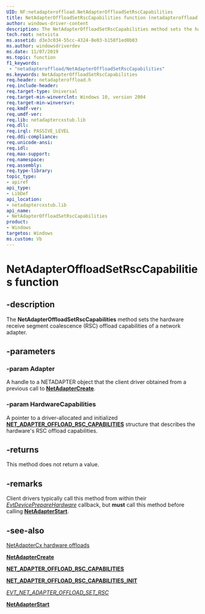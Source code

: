 ```yaml
---
UID: NF:netadapteroffload.NetAdapterOffloadSetRscCapabilities
title: NetAdapterOffloadSetRscCapabilities function (netadapteroffload.h)
author: windows-driver-content
description: The NetAdapterOffloadSetRscCapabilities method sets the hardware receive segment coalescence (RSC) offload capabilities of a network adapter.
tech.root: netvista
ms.assetid: d3e3c034-55cc-4324-8e03-b158f1ed8b03
ms.author: windowsdriverdev
ms.date: 11/07/2019
ms.topic: function
f1_keywords:
 - "netadapteroffload/NetAdapterOffloadSetRscCapabilities"
ms.keywords: NetAdapterOffloadSetRscCapabilities
req.header: netadapteroffload.h
req.include-header:
req.target-type: Universal
req.target-min-winverclnt: Windows 10, version 2004
req.target-min-winversvr:
req.kmdf-ver:
req.umdf-ver:
req.lib: netadaptercxstub.lib
req.dll:
req.irql: PASSIVE_LEVEL
req.ddi-compliance:
req.unicode-ansi:
req.idl:
req.max-support:
req.namespace:
req.assembly:
req.type-library: 
topic_type: 
- apiref
api_type: 
- LibDef
api_location: 
- netadaptercxstub.lib
api_name: 
- NetAdapterOffloadSetRscCapabilities
product: 
- Windows
targetos: Windows
ms.custom: Vb
---
```


# NetAdapterOffloadSetRscCapabilities function


## -description

The **NetAdapterOffloadSetRscCapabilities** method sets the hardware receive segment coalescence (RSC) offload capabilities of a network adapter.

## -parameters

### -param Adapter

A handle to a NETADAPTER object that the client driver obtained from a previous call to [**NetAdapterCreate**](../netadapter/nf-netadapter-netadaptercreate.md).

### -param HardwareCapabilities

A pointer to a driver-allocated and initialized [**NET_ADAPTER_OFFLOAD_RSC_CAPABILITIES**](../netadapteroffload/ns-netadapteroffload-_net_adapter_offload_rsc_capabilities.md) structure that describes the hardware's RSC offload capabilities.

## -returns

This method does not return a value.

## -remarks

Client drivers typically call this method from within their [*EvtDevicePrepareHardware*](../wdfdevice/nc-wdfdevice-evt_wdf_device_prepare_hardware.md) callback, but **must** call this method before calling [**NetAdapterStart**](../netadapter/nf-netadapter-netadapterstart.md).

## -see-also

[NetAdapterCx hardware offloads](https://docs.microsoft.com/windows-hardware/drivers/netcx/netadaptercx-hardware-offloads)

[**NetAdapterCreate**](../netadapter/nf-netadapter-netadaptercreate.md)

[**NET_ADAPTER_OFFLOAD_RSC_CAPABILITIES**](../netadapteroffload/ns-netadapteroffload-_net_adapter_offload_rsc_capabilities.md)

[**NET_ADAPTER_OFFLOAD_RSC_CAPABILITIES_INIT**](../netadapteroffload/nf-netadapteroffload-net_adapter_offload_rsc_capabilities_init.md)

[*EVT_NET_ADAPTER_OFFLOAD_SET_RSC*](../netadapteroffload/nc-netadapteroffload-evt_net_adapter_offload_set_rsc.md)

[**NetAdapterStart**](../netadapter/nf-netadapter-netadapterstart.md)